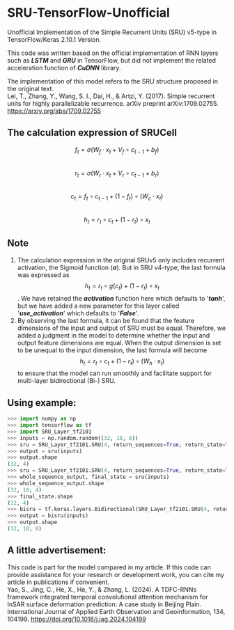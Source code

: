 # SRU-TensorFlow-Unofficial
Unofficial Implementation of the Simple Recurrent Units (SRU) v5-type in TensorFlow/Keras 2.10.1 Version.  
  
This code was written based on the official implementation of RNN layers such as ***LSTM*** and ***GRU*** in TensorFlow, but did not implement the related acceleration function of ***CuDNN*** library.  
  
The implementation of this model refers to the SRU structure proposed in the original text.  
Lei, T., Zhang, Y., Wang, S. I., Dai, H., & Artzi, Y. (2017). Simple recurrent units for highly parallelizable recurrence. arXiv preprint arXiv:1709.02755. https://arxiv.org/abs/1709.02755  
  
## The calculation expression of SRUCell
$$f_t = \sigma(W_f \cdot x_t + V_f \circ c_{t-1} + b_f)$$  
$$r_t = \sigma(W_r \cdot x_t + V_r \circ c_{t-1} + b_r)$$  
$$c_t = f_t \circ c_{t-1} + (1 - f_t) \circ (W_c \cdot x_t)$$  
$$h_t = r_t \circ c_t + (1 - r_t) \circ x_t$$  
  
## Note
1. The calculation expression in the original SRUv5 only includes recurrent activation, the Sigmoid function (***σ***). But in SRU v4-type, the last formula was expressed as $$h_t = r_t \circ g(c_t) + (1 - r_t) \circ x_t$$. We have retained the ***activation*** function here which defaults to '***tanh***', but we have added a new parameter for this layer called '***use_activation***' which defaults to '***False***'.
2. By observing the last formula, it can be found that the feature dimensions of the input and output of SRU must be equal. Therefore, we added a judgment in the model to determine whether the input and output feature dimensions are equal. When the output dimension is set to be unequal to the input dimension, the last formula will become $$h_t = r_t \circ c_t + (1 - r_t) \circ (W_h \cdot x_t)$$ to ensure that the model can run smoothly and facilitate support for multi-layer bidirectional (Bi-) SRU.

## Using example:  
```python
>>> import numpy as np
>>> import tensorflow as tf
>>> import SRU_Layer_tf2101
>>> inputs = np.random.random((32, 10, 8))
>>> sru = SRU_Layer_tf2101.SRU(4, return_sequences=True, return_state=True)
>>> output = sru(inputs)
>>> output.shape
(32, 4)
>>> sru = SRU_Layer_tf2101.SRU(4, return_sequences=True, return_state=True)
>>> whole_sequence_output, final_state = sru(inputs)
>>> whole_sequence_output.shape
(32, 10, 4)
>>> final_state.shape
(32, 4)
>>> bisru = tf.keras.layers.Bidirectional(SRU_Layer_tf2101.SRU(4, return_sequences=True), merge_mode="concat")
>>> output = bisru(inputs)
>>> output.shape
(32, 10, 8)
```  
  
## A little advertisement:
This code is part for the model compared in my article. If this code can provide assistance for your research or development work, you can cite my article in publications if convenient.  
Yao, S., Jing, C., He, X., He, Y., & Zhang, L. (2024). A TDFC-RNNs framework integrated temporal convolutional attention mechanism for InSAR surface deformation prediction: A case study in Beijing Plain. International Journal of Applied Earth Observation and Geoinformation, 134, 104199. https://doi.org/10.1016/j.jag.2024.104199
